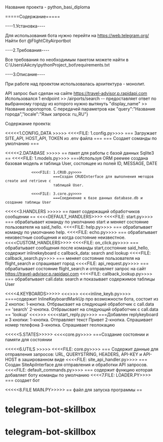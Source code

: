 Название проекта - python_basi_diploma

=====Содержание=====

----1.Установка----

Для использования бота нужно перейти на https://web.telegram.org/ 
Найти бот @FlightCityAirportbot

----2.Требования----

Все требования по необходимым пакетом можете найти в C:\Users\Айслу\pythonProject_bot\requirements.txt

----3.Описание----

При работе над проектом использовалась архитектура - монолит.

API запрос был сделан на сайте https://travel-advisor.p.rapidapi.com
Использовался 1 endpoint >> /airports/search  -- предоставляет ответ по выбранному городу
из которого нужно вытянуть "display_name" >> Название аэропортов.
С передачей параметров как "query":"Название города","locale":"Язык запроса: ru_RU"}


Содержание проекта:

<<<<<1.CONFIG_DATA >>>>>
               <<<<FILE: 1.config.py>>>>
                    ===  Загружает SITE_API, HOST_API, TOKEN из .env файла ===
                    === Создает соманды по умолчанию ===

<<<<<2.DATABASE >>>>>
== пакет для работы с базой данных Sqlite3 ==
               <<<<FILE: 1.models.py>>>>
                          ===Используя ORM peewee создана базовая модель и таблица User, 
                          состоящее из полей ID, MESSAGE, DATE
          
                <<<<FILE: 1.CRUD.py>>>>
                          ===Создан CRUDInterface для выполнения методов create and retrieve c 
                          таблицей User.

                <<<<FILE: 3.core.py>>>>
                          ===Соединение к базе данных database.db и создание таблицы User



<<<<<3.HANDLERS >>>>>
== пакет содержащий обработчиков сообщении  ==
           <<<<DEFAULT_HANDLERS>>>>
               <<<<FILE: start.py>>>>
                          === обрабатывает команду по умолчанию start и меняет состояние пользователя на said_hello.
               <<<<FILE: help.py>>>>
                          === обрабатывает команду по умолчанию help.
               <<<<FILE: echo.py>>>>
                          === обрабатывает неизвестные сообщения и когда состояние неизвестное.
          <<<<CUSTOM_HANDLERS>>>>
               <<<<FILE: on_click.py>>>>
                          === обрабатывает сообщения после команды start,состояние said_hello, содержит inlinekeyboard c callback_data: search and lookup
               <<<<FILE: callback_search.py>>>>
                          === меняет состояние пользователя на  flight_search и спрашивает город
               <<<<FILE: api_request.py>>>>
                          === обрабатывает состояние flight_search и отправляет запрос на сайт https://travel-advisor.p.rapidapi.com
               <<<<FILE: callback_lookup.py>>>>
                          === обрабатывает call.data: search и показывает содержимое таблицы User



<<<<4.KEYBOARDS>>>>>
          <<<<INLINE>>>>
                    <<<<inline_keyb.py>>>>
                          ====cодержит InlineKeyboardMarkUp
                   про возможности бота, состоит из 2 кнопок:
                                 1-кнопка. Отбраысвает на следующий обработчик с call.data == 'search'
                                 2-кнопка. Отбраысвает на следующий обработчик с call.data == 'lookup'
          <<<<REPLY>>>>
                    <<<<start_reply.py>>>>
                          ===Добавлен replykeyboard и 3 кнопки:
                                 1-кнопка. Отправляет текст Привет
                                 2-кнопка. Спрашивает номер телефона
                                 3-кнопка. Спрашивает геолокацию



<<<<<5.STATES>>>>>
          <<<<core.py>>>>
           ===Создание состоянии и памяти для состоянии



<<<<<6.UTILS >>>>>
          <<<<FILE: core.py>>>>
               === Содержит данные для отправления запросов: URL, QUERYSTRING, HEADERS, API-KEY и API-HOST в зашированном виде
          <<<<FILE: site_api_handler.py>>>>
                          === Создан SiteApiInterface для отправления и обработки API запросов. 
          <<<<FILE: default_commands.py>>>>
                          === содержит функцию которая добавляет боту команды по умолчанию
<<<<7.FILE: LOADER.PY>>>>
          === создает бот


<<<<<8.FILE MAIN.PY>>>>>
== файл для запуска программы ==

      
# telegram-bot-skillbox
# telegram-bot-skillbox
